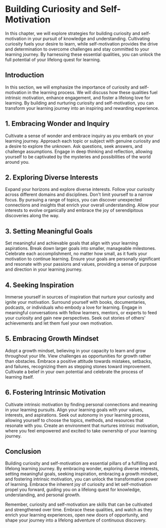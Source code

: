 Building Curiosity and Self-Motivation
===============================================

In this chapter, we will explore strategies for building curiosity and self-motivation in your pursuit of knowledge and understanding. Cultivating curiosity fuels your desire to learn, while self-motivation provides the drive and determination to overcome challenges and stay committed to your learning journey. By harnessing these essential qualities, you can unlock the full potential of your lifelong quest for learning.

**Introduction**
----------------

In this section, we will emphasize the importance of curiosity and self-motivation in the learning process. We will discuss how these qualities fuel intrinsic motivation, enhance engagement, and foster a lifelong love for learning. By building and nurturing curiosity and self-motivation, you can transform your learning journey into an inspiring and rewarding experience.

**1. Embracing Wonder and Inquiry**
-----------------------------------

Cultivate a sense of wonder and embrace inquiry as you embark on your learning journey. Approach each topic or subject with genuine curiosity and a desire to explore the unknown. Ask questions, seek answers, and challenge assumptions. Engage in deep thinking and reflection, allowing yourself to be captivated by the mysteries and possibilities of the world around you.

**2. Exploring Diverse Interests**
----------------------------------

Expand your horizons and explore diverse interests. Follow your curiosity across different domains and disciplines. Don't limit yourself to a narrow focus. By pursuing a range of topics, you can discover unexpected connections and insights that enrich your overall understanding. Allow your interests to evolve organically and embrace the joy of serendipitous discoveries along the way.

**3. Setting Meaningful Goals**
-------------------------------

Set meaningful and achievable goals that align with your learning aspirations. Break down larger goals into smaller, manageable milestones. Celebrate each accomplishment, no matter how small, as it fuels your motivation to continue learning. Ensure your goals are personally significant and resonate with your passions and values, providing a sense of purpose and direction in your learning journey.

**4. Seeking Inspiration**
--------------------------

Immerse yourself in sources of inspiration that nurture your curiosity and ignite your motivation. Surround yourself with books, documentaries, podcasts, or individuals who embody a love for learning. Engage in meaningful conversations with fellow learners, mentors, or experts to feed your curiosity and gain new perspectives. Seek out stories of others' achievements and let them fuel your own motivation.

**5. Embracing Growth Mindset**
-------------------------------

Adopt a growth mindset, believing in your capacity to learn and grow throughout your life. View challenges as opportunities for growth rather than obstacles. Embrace a positive attitude towards mistakes, setbacks, and failures, recognizing them as stepping stones toward improvement. Cultivate a belief in your own potential and celebrate the process of learning itself.

**6. Fostering Intrinsic Motivation**
-------------------------------------

Cultivate intrinsic motivation by finding personal connections and meaning in your learning pursuits. Align your learning goals with your values, interests, and aspirations. Seek out autonomy in your learning process, allowing yourself to choose the topics, methods, and resources that resonate with you. Create an environment that nurtures intrinsic motivation, where you feel empowered and excited to take ownership of your learning journey.

**Conclusion**
--------------

Building curiosity and self-motivation are essential pillars of a fulfilling and lifelong learning journey. By embracing wonder, exploring diverse interests, setting meaningful goals, seeking inspiration, embracing a growth mindset, and fostering intrinsic motivation, you can unlock the transformative power of learning. Embrace the inherent joy of curiosity and let self-motivation propel you forward, guiding you on a lifelong quest for knowledge, understanding, and personal growth.

Remember, curiosity and self-motivation are skills that can be cultivated and strengthened over time. Embrace these qualities, and watch as they enrich your learning experiences, open new doors of opportunity, and shape your journey into a lifelong adventure of continuous discovery.
